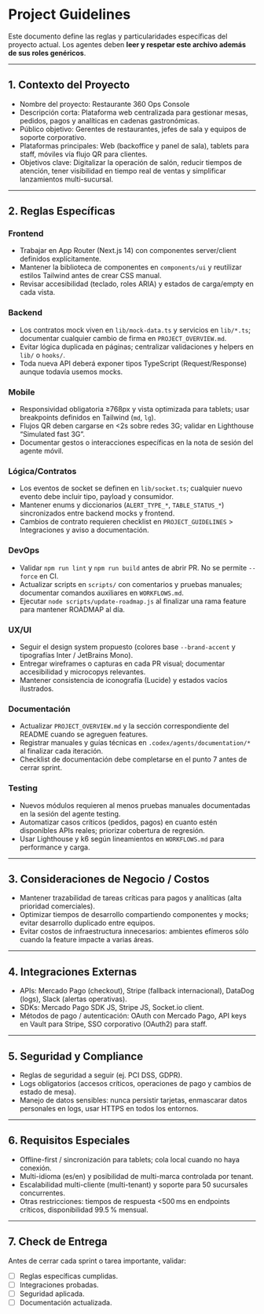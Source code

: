 ﻿# Project Guidelines

Este documento define las reglas y particularidades específicas del proyecto actual.
Los agentes deben **leer y respetar este archivo además de sus roles genéricos**.

---

## 1. Contexto del Proyecto
- Nombre del proyecto: Restaurante 360 Ops Console
- Descripción corta: Plataforma web centralizada para gestionar mesas, pedidos, pagos y analíticas en cadenas gastronómicas.
- Público objetivo: Gerentes de restaurantes, jefes de sala y equipos de soporte corporativo.
- Plataformas principales: Web (backoffice y panel de sala), tablets para staff, móviles vía flujo QR para clientes.
- Objetivos clave: Digitalizar la operación de salón, reducir tiempos de atención, tener visibilidad en tiempo real de ventas y simplificar lanzamientos multi-sucursal.

---

## 2. Reglas Específicas
### Frontend
- Trabajar en App Router (Next.js 14) con componentes server/client definidos explícitamente.
- Mantener la biblioteca de componentes en `components/ui` y reutilizar estilos Tailwind antes de crear CSS manual.
- Revisar accesibilidad (teclado, roles ARIA) y estados de carga/empty en cada vista.

### Backend
- Los contratos mock viven en `lib/mock-data.ts` y servicios en `lib/*.ts`; documentar cualquier cambio de firma en `PROJECT_OVERVIEW.md`.
- Evitar lógica duplicada en páginas; centralizar validaciones y helpers en `lib/` o `hooks/`.
- Toda nueva API deberá exponer tipos TypeScript (Request/Response) aunque todavía usemos mocks.

### Mobile
- Responsividad obligatoria ≥768px y vista optimizada para tablets; usar breakpoints definidos en Tailwind (`md`, `lg`).
- Flujos QR deben cargarse en <2s sobre redes 3G; validar en Lighthouse “Simulated fast 3G”.
- Documentar gestos o interacciones específicas en la nota de sesión del agente móvil.

### Lógica/Contratos
- Los eventos de socket se definen en `lib/socket.ts`; cualquier nuevo evento debe incluir tipo, payload y consumidor.
- Mantener enums y diccionarios (`ALERT_TYPE_*`, `TABLE_STATUS_*`) sincronizados entre backend mocks y frontend.
- Cambios de contrato requieren checklist en `PROJECT_GUIDELINES` > Integraciones y aviso a documentación.

### DevOps
- Validar `npm run lint` y `npm run build` antes de abrir PR. No se permite `--force` en CI.
- Actualizar scripts en `scripts/` con comentarios y pruebas manuales; documentar comandos auxiliares en `WORKFLOWS.md`.
- Ejecutar `node scripts/update-roadmap.js` al finalizar una rama feature para mantener ROADMAP al día.

### UX/UI
- Seguir el design system propuesto (colores base `--brand-accent` y tipografías Inter / JetBrains Mono).
- Entregar wireframes o capturas en cada PR visual; documentar accesibilidad y microcopys relevantes.
- Mantener consistencia de iconografía (Lucide) y estados vacíos ilustrados.

### Documentación
- Actualizar `PROJECT_OVERVIEW.md` y la sección correspondiente del README cuando se agreguen features.
- Registrar manuales y guías técnicas en `.codex/agents/documentation/*` al finalizar cada iteración.
- Checklist de documentación debe completarse en el punto 7 antes de cerrar sprint.

### Testing
- Nuevos módulos requieren al menos pruebas manuales documentadas en la sesión del agente testing.
- Automatizar casos críticos (pedidos, pagos) en cuanto estén disponibles APIs reales; priorizar cobertura de regresión.
- Usar Lighthouse y k6 según lineamientos en `WORKFLOWS.md` para performance y carga.

---

## 3. Consideraciones de Negocio / Costos
- Mantener trazabilidad de tareas críticas para pagos y analíticas (alta prioridad comerciales).
- Optimizar tiempos de desarrollo compartiendo componentes y mocks; evitar desarrollo duplicado entre equipos.
- Evitar costos de infraestructura innecesarios: ambientes efímeros sólo cuando la feature impacte a varias áreas.

---

## 4. Integraciones Externas
- APIs: Mercado Pago (checkout), Stripe (fallback internacional), DataDog (logs), Slack (alertas operativas).
- SDKs: Mercado Pago SDK JS, Stripe JS, Socket.io client.
- Métodos de pago / autenticación: OAuth con Mercado Pago, API keys en Vault para Stripe, SSO corporativo (OAuth2) para staff.

---

## 5. Seguridad y Compliance
- Reglas de seguridad a seguir (ej. PCI DSS, GDPR).
- Logs obligatorios (accesos críticos, operaciones de pago y cambios de estado de mesa).
- Manejo de datos sensibles: nunca persistir tarjetas, enmascarar datos personales en logs, usar HTTPS en todos los entornos.

---

## 6. Requisitos Especiales
- Offline-first / sincronización para tablets; cola local cuando no haya conexión.
- Multi-idioma (es/en) y posibilidad de multi-marca controlada por tenant.
- Escalabilidad multi-cliente (multi-tenant) y soporte para 50 sucursales concurrentes.
- Otras restricciones: tiempos de respuesta <500 ms en endpoints críticos, disponibilidad 99.5 % mensual.

---

## 7. Check de Entrega
Antes de cerrar cada sprint o tarea importante, validar:
- [ ] Reglas específicas cumplidas.
- [ ] Integraciones probadas.
- [ ] Seguridad aplicada.
- [ ] Documentación actualizada.
